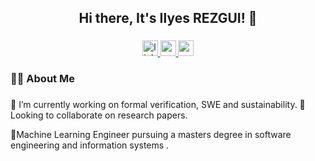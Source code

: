 <h2 align="center">Hi there, It's Ilyes REZGUI! 👋</h2>

###

<div align="center">
  <a href="https://www.linkedin.com/in/ilyes-rezgui-2926aa195/" target="_blank">
    <img src="https://img.shields.io/static/v1?message=LinkedIn&logo=linkedin&label=&color=0077B5&logoColor=white&labelColor=&style=for-the-badge" height="25" alt="linkedin logo"  />
  </a>
  <a href="https://medium.com/@ilyesrezgui46" target="_blank">
    <img src="https://img.shields.io/static/v1?message=Medium&logo=medium&label=&color=12100E&logoColor=white&labelColor=&style=for-the-badge" height="25" alt="medium logo"  />
  </a>
  <a href="mailto:ilyesrezgui46@gmail.com" target="_blank">
    <img src="https://img.shields.io/static/v1?message=Gmail&logo=gmail&label=&color=D14836&logoColor=white&labelColor=&style=for-the-badge" height="25" alt="gmail logo"  />
  </a>
</div>

###

<h3 align="left">👩‍💻  About Me</h3>

###

🔭 I’m currently working on formal verification, SWE and sustainability.
🔭Looking to collaborate on research papers.</p>
🔭Machine Learning Engineer pursuing a masters degree in software engineering and information systems .</p>

###


<h3 align="left"></h3>

###

<div align="left">
</div>

###









